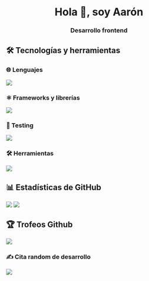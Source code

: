 <h1 align="center">Hola 👋, soy Aarón</h1>
<h3 align="center">Desarrollo frontend</h3>

## 🛠️ Tecnologías y herramientas

### 🌐 Lenguajes
<p>
  <img src="https://skillicons.dev/icons?i=html,css,js" />
</p>

### ⚛️ Frameworks y librerías
<p>
  <img src="https://skillicons.dev/icons?i=react" />
</p>

### 🧪 Testing
<p>
  <img src="https://skillicons.dev/icons?i=jest" />
</p>

### 🛠️ Herramientas
<p>
  <img src="https://skillicons.dev/icons?i=git,nodejs,vscode" />
</p>


## 📊 Estadísticas de GitHub
![](https://nirzak-streak-stats.vercel.app/?user=Aaron-GF&theme=dark&hide_border=false)
![](https://github-readme-stats.vercel.app/api/top-langs/?username=Aaron-GF&theme=dark&hide_border=false&include_all_commits=false&count_private=false&layout=compact)


## 🏆 Trofeos Github
![](https://github-profile-trophy.vercel.app/?username=Aaron-GF&theme=radical&no-frame=false&no-bg=true&margin-w=4&title=Commit,PullRequest,Repository)


### ✍️ Cita random de desarrollo
![](https://quotes-github-readme.vercel.app/api?type=horizontal&theme=radical)
